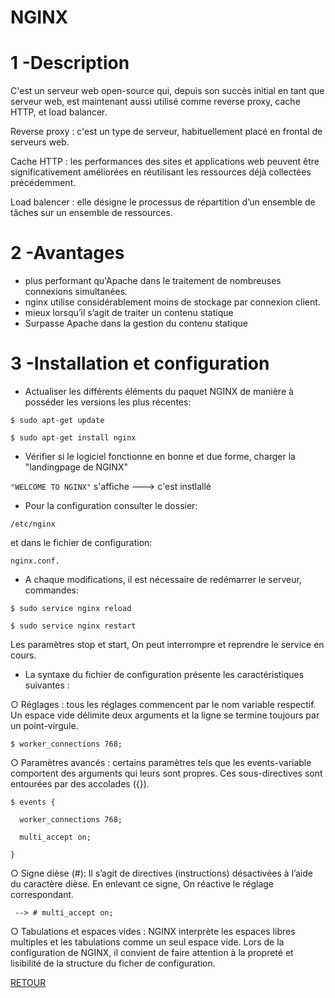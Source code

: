# NGINX
# 1 -Description
C'est un serveur web open-source qui,
depuis son succès initial en tant que serveur web, est maintenant aussi utilisé comme reverse proxy, 
cache HTTP, et load balancer.

Reverse proxy : c'est un type de serveur, habituellement placé en frontal de serveurs web.

Cache HTTP : les performances des sites et applications web peuvent être significativement améliorées en réutilisant les ressources déjà collectées précédemment. 

Load balencer : elle désigne le processus de répartition d’un ensemble de tâches sur un ensemble de ressources.
# 2 -Avantages
- plus performant qu'Apache dans le traitement de nombreuses connexions simultanées.
- nginx utilise considérablement moins de stockage par connexion client.
- mieux lorsqu’il s’agit de traiter un contenu statique
- Surpasse Apache dans la gestion du contenu statique
# 3 -Installation et configuration
- Actualiser les différents éléments du paquet NGINX de manière à posséder les versions les plus récentes:
```
$ sudo apt-get update

$ sudo apt-get install nginx
```
- Vérifier si le logiciel fonctionne en bonne et due forme, charger la "landingpage de NGINX"

``` "WELCOME TO NGINX" ``` s'affiche ---> c'est instlallé
-  Pour la configuration consulter le dossier: 
```
/etc/nginx 
```
et dans le fichier de configuration:
```
nginx.conf. 
```
- A chaque modifications, il est nécessaire de redémarrer le serveur, commandes:
```
$ sudo service nginx reload
```
```
$ sudo service nginx restart
```
 Les paramètres stop et start, On peut interrompre et reprendre le service en cours.


- La syntaxe du fichier de configuration présente les caractéristiques suivantes :

○ Réglages : tous les réglages commencent par le nom variable respectif. Un espace vide délimite deux arguments et la ligne se termine toujours par un point-virgule.
```
$ worker_connections 768;
```
○ Paramètres avancés : certains paramètres tels que les events-variable comportent des arguments qui leurs sont propres. Ces sous-directives sont entourées par des accolades ({}).
```
$ events {
  
  worker_connections 768;
  
  multi_accept on;
  
}
```
○ Signe dièse (#): Il s’agit de directives (instructions) désactivées à l’aide du caractère dièse. En enlevant ce signe, On réactive le réglage correspondant.
```
 --> # multi_accept on;
 ```
○ Tabulations et espaces vides : NGINX interprète les espaces libres multiples et les tabulations comme un seul espace vide. Lors de la configuration de NGINX,
il convient de faire attention à la propreté et lisibilité de la structure du ficher de configuration.

<a href='https://github.com/Onja74/SYS-1'>RETOUR</a>
